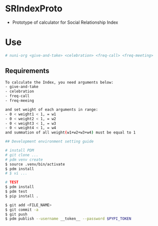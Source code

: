 # SRIndexProto
- Prototype of calculator for Social Relationship Index 

# Use
```bash
# nuni-org <give-and-take> <celebration> <freq-call> <freq-meeting>

```

## Requirements
```bash
To calculate the Index, you need arguments below:
- give-and-take
- celebration
- freq-call
- freq-meeing

and set weight of each arguments in range: 
- 0 < weight1 < 1, = w1
- 0 < weight2 < 1, = w2
- 0 < weight3 < 1, = w3
- 0 < weight4 < 1, = w4
and summation of all weight(w1+w2+w3+w4) must be equal to 1
```

```bash
## Development environment setting guide

# install PDM
# git clone ...
# pdm venv create
$ source .venv/bin/activate
$ pdm install
# $ vi ...

# TEST
$ pdm install
$ pdm test
$ pip install .

$ git add <FILE_NAME>
$ git commit -a
$ git push
$ pdm publish --username __token__ --password $PYPI_TOKEN
```
